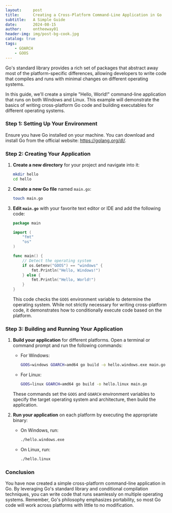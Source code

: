 ```yaml
---
layout:     post
title:      Creating a Cross-Platform Command-Line Application in Go
subtitle:   A Simple Guide
date:       2024-08-15
author:     ontheeway01
header-img: img/post-bg-cook.jpg
catalog: true
tags: 
    - GOARCH
    - GOOS
---
```



Go's standard library provides a rich set of packages that abstract away most of the platform-specific differences, allowing developers to write code that compiles and runs with minimal changes on different operating systems.

In this guide, we'll create a simple "Hello, World!" command-line application that runs on both Windows and Linux. This example will demonstrate the basics of writing cross-platform Go code and building executables for different operating systems.

### Step 1: Setting Up Your Environment

Ensure you have Go installed on your machine. You can download and install Go from the official website: <https://golang.org/dl/>.

### Step 2: Creating Your Application

1. **Create a new directory** for your project and navigate into it:
   ```bash
   mkdir hello
   cd hello
   ```

2. **Create a new Go file** named `main.go`:
   ```bash
   touch main.go
   ```

3. **Edit `main.go`** with your favorite text editor or IDE and add the following code:

   ```go
   package main

   import (
       "fmt"
       "os"
   )

   func main() {
       // Detect the operating system
       if os.Getenv("GOOS") == "windows" {
           fmt.Println("Hello, Windows!")
       } else {
           fmt.Println("Hello, World!")
       }
   }
   ```

   This code checks the `GOOS` environment variable to determine the operating system. While not strictly necessary for writing cross-platform code, it demonstrates how to conditionally execute code based on the platform.

### Step 3: Building and Running Your Application

1. **Build your application** for different platforms. Open a terminal or command prompt and run the following commands:

   - For Windows:
     ```bash
     GOOS=windows GOARCH=amd64 go build -o hello.windows.exe main.go
     ```

   - For Linux:
     ```bash
     GOOS=linux GOARCH=amd64 go build -o hello.linux main.go
     ```

   These commands set the `GOOS` and `GOARCH` environment variables to specify the target operating system and architecture, then build the application.

2. **Run your application** on each platform by executing the appropriate binary:

   - On Windows, run:
     ```bash
     ./hello.windows.exe
     ```

   - On Linux, run:
     ```bash
     ./hello.linux
     ```

### Conclusion

You have now created a simple cross-platform command-line application in Go. By leveraging Go's standard library and conditional compilation techniques, you can write code that runs seamlessly on multiple operating systems. Remember, Go's philosophy emphasizes portability, so most Go code will work across platforms with little to no modification.
